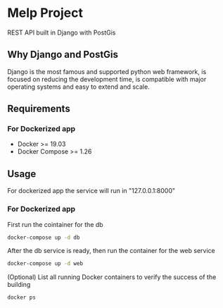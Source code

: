 # Melp Project
REST API built in Django with PostGis

## Why Django and PostGis
Django is the most famous and supported python web framework, is focused on reducing the development time, is compatible with major operating systems and easy to extend and scale.

## Requirements
### For Dockerized app
- Docker >= 19.03
- Docker Compose >= 1.26

## Usage
For dockerized app the service will run in "127.0.0.1:8000"
### For Dockerized app
First run the cointainer for the db
```bash
docker-compose up -d db
```
After the db service is ready, then run the container for the web service 
```bash
docker-compose up -d web
```

(Optional) List all running Docker containers to verify the success of the building
```bash
docker ps
```